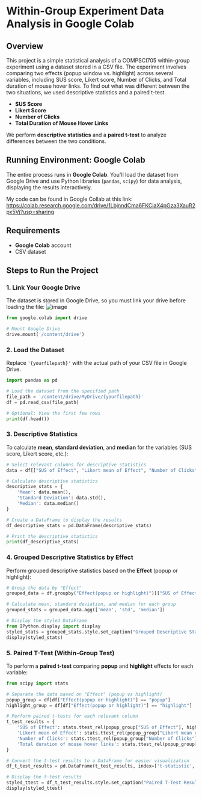 
# Within-Group Experiment Data Analysis in Google Colab

## Overview
This project is a simple statistical analysis of a COMPSCI705 within-group experiment using a dataset stored in a CSV file. The experiment involves comparing two effects (popup window vs. highlight) across several variables, including SUS score, Likert score, Number of Clicks, and Total duration of mouse hover links. To find out what was different between the two situations, we used descriptive statistics and a paired t-test.
- **SUS Score**
- **Likert Score**
- **Number of Clicks**
- **Total Duration of Mouse Hover Links**

We perform **descriptive statistics** and a **paired t-test** to analyze differences between the two conditions.

## Running Environment: Google Colab
The entire process runs in **Google Colab**. You'll load the dataset from Google Drive and use Python libraries (`pandas`, `scipy`) for data analysis, displaying the results interactively.

My code can be found in Google Collab at this link: https://colab.research.google.com/drive/1LbjnndCma6FKCiaX4pGza3XauR2px5Vj?usp=sharing

## Requirements
- **Google Colab** account
- CSV dataset

## Steps to Run the Project

### 1. Link Your Google Drive
The dataset is stored in Google Drive, so you must link your drive before loading the file:
![image](https://github.com/user-attachments/assets/e84c5f37-aabf-455c-b263-7305a7ec29fa)

```python
from google.colab import drive

# Mount Google Drive
drive.mount('/content/drive')
```

### 2. Load the Dataset
Replace `'{yourfilepath}'` with the actual path of your CSV file in Google Drive.

```python
import pandas as pd

# Load the dataset from the specified path
file_path = '/content/drive/MyDrive/{yourfilepath}'
df = pd.read_csv(file_path)

# Optional: View the first few rows
print(df.head())
```

### 3. Descriptive Statistics
To calculate **mean**, **standard deviation**, and **median** for the variables (SUS score, Likert score, etc.):

```python
# Select relevant columns for descriptive statistics
data = df[["SUS of Effect", "Likert mean of Effect", "Number of Clicks", "Total duration of mouse hover links"]]

# Calculate descriptive statistics
descriptive_stats = {
    'Mean': data.mean(),
    'Standard Deviation': data.std(),
    'Median': data.median()
}

# Create a DataFrame to display the results
df_descriptive_stats = pd.DataFrame(descriptive_stats)

# Print the descriptive statistics
print(df_descriptive_stats)
```

### 4. Grouped Descriptive Statistics by Effect
Perform grouped descriptive statistics based on the **Effect** (popup or highlight):

```python
# Group the data by "Effect"
grouped_data = df.groupby("Effect(popup or highlight)")[["SUS of Effect", "Likert mean of Effect", "Number of Clicks", "Total duration of mouse hover links"]]

# Calculate mean, standard deviation, and median for each group
grouped_stats = grouped_data.agg(['mean', 'std', 'median'])

# Display the styled DataFrame
from IPython.display import display
styled_stats = grouped_stats.style.set_caption("Grouped Descriptive Statistics by Effect")
display(styled_stats)
```

### 5. Paired T-Test (Within-Group Test)
To perform a **paired t-test** comparing **popup** and **highlight** effects for each variable:

```python
from scipy import stats

# Separate the data based on "Effect" (popup vs highlight)
popup_group = df[df["Effect(popup or highlight)"] == "popup"]
highlight_group = df[df["Effect(popup or highlight)"] == "highlight"]

# Perform paired t-tests for each relevant column
t_test_results = {
    'SUS of Effect': stats.ttest_rel(popup_group["SUS of Effect"], highlight_group["SUS of Effect"]),
    'Likert mean of Effect': stats.ttest_rel(popup_group["Likert mean of Effect"], highlight_group["Likert mean of Effect"]),
    'Number of Clicks': stats.ttest_rel(popup_group["Number of Clicks"], highlight_group["Number of Clicks"]),
    'Total duration of mouse hover links': stats.ttest_rel(popup_group["Total duration of mouse hover links"], highlight_group["Total duration of mouse hover links"])
}

# Convert the t-test results to a DataFrame for easier visualization
df_t_test_results = pd.DataFrame(t_test_results, index=['t-statistic', 'p-value'])

# Display the t-test results
styled_ttest = df_t_test_results.style.set_caption("Paired T-Test Results")
display(styled_ttest)
```
